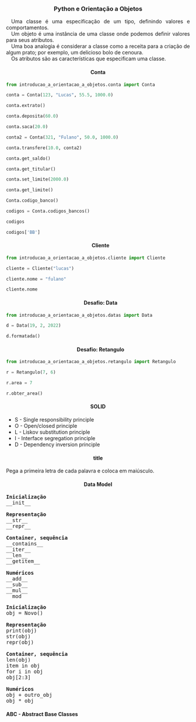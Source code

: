 <h3 align="center">Python e Orientação a Objetos</h3>

<p align="justify">
    &emsp;Uma classe é uma especificação de um tipo, definindo valores e comportamentos. <br>
    &emsp;Um objeto é uma instância de uma classe onde podemos definir valores para seus atributos. <br>
    &emsp;Uma boa analogia é considerar a classe como a receita para a criação de algum prato; por exemplo, um delicioso bolo de cenoura. <br>
    &emsp;Os atributos são as características que especificam uma classe.
</p>

<h4 align="center">Conta</h4>

```python
from introducao_a_orientacao_a_objetos.conta import Conta
```

```python
conta = Conta(123, "Lucas", 55.5, 1000.0)
```

```python
conta.extrato()
```

```python
conta.deposita(60.0)
```

```python
conta.saca(20.0)
```

```python
conta2 = Conta(321, "Fulano", 50.0, 1000.0)
```

```python
conta.transfere(10.0, conta2)
```

```python
conta.get_saldo()
```

```python
conta.get_titular()
```

```python
conta.set_limite(2000.0)
```

```python
conta.get_limite()
```

```python
Conta.codigo_banco()
```

```python
codigos = Conta.codigos_bancos()
```

```python
codigos
```

```python
codigos['BB']
```

<h4 align="center">&emsp;Cliente</h4>

```python
from introducao_a_orientacao_a_objetos.cliente import Cliente
```

```python
cliente = Cliente("lucas")
```

```python
cliente.nome = "fulano"
```

```python
cliente.nome
```

<h4 align="center">&emsp;Desafio: Data</h4>

```python
from introducao_a_orientacao_a_objetos.datas import Data
```

```python
d = Data(19, 2, 2022)
```

```python
d.formatada()
```

<h4 align="center">&emsp;Desafio: Retangulo</h4>

```python
from introducao_a_orientacao_a_objetos.retangulo import Retangulo
```

```python
r = Retangulo(7, 6)
```

```python
r.area = 7
```

```python
r.obter_area()
```

<h4 align="center">SOLID</h4>

- S - Single responsibility principle
- O - Open/closed principle
- L - Liskov substitution principle
- I - Interface segregation principle
- D - Dependency inversion principle

<h4 align="center">title</h4>

Pega a primeira letra de cada palavra e coloca em maiúsculo.

<h4 align="center">Data Model</h4>

<pre>
<strong>Inicialização</strong>   
__init__

<strong>Representação</strong> 
__str__   
__repr__

<strong>Container, sequência</strong>    
__contains__    
__iter__    
__len__     
__getitem__

<strong>Numéricos</strong>   
__add__     
__sub__     
__mul__     
__mod__
</pre>

<pre>
<strong>Inicialização</strong>   
obj = Novo()

<strong>Representação</strong> 
print(obj)
str(obj)
repr(obj)

<strong>Container, sequência</strong>    
len(obj)
item in obj
for i in obj
obj[2:3]

<strong>Numéricos</strong>   
obj + outro_obj
obj * obj
</pre>

<h4 align="left">ABC - Abstract Base Classes</h4>